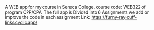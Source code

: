 A WEB app for my course in Seneca College, course code: WEB322 of program CPP/CPA.
The full app is Divided into 6 Assignments we add or improve the code in each assignment
Link: https://funny-ray-cuff-links.cyclic.app/
